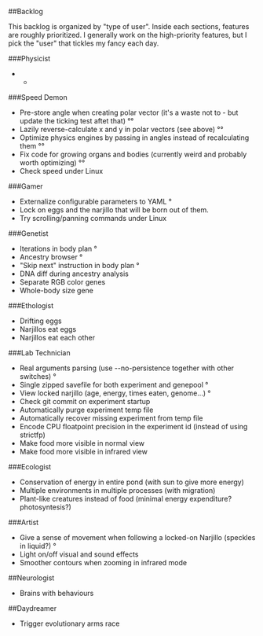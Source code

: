 ##Backlog

This backlog is organized by "type of user". Inside each sections, features are roughly prioritized.
I generally work on the high-priority features, but I pick the "user" that tickles my fancy each day.

###Physicist

* -

###Speed Demon

* Pre-store angle when creating polar vector (it's a waste not to - but update the ticking test aftet that) °°
* Lazily reverse-calculate x and y in polar vectors (see above) °°
* Optimize physics engines by passing in angles instead of recalculating them °°
* Fix code for growing organs and bodies (currently weird and probably worth optimizing) °°
* Check speed under Linux

###Gamer

* Externalize configurable parameters to YAML °
* Lock on eggs and the narjillo that will be born out of them.
* Try scrolling/panning commands under Linux

###Genetist

* Iterations in body plan °
* Ancestry browser °
* "Skip next" instruction in body plan °
* DNA diff during ancestry analysis
* Separate RGB color genes
* Whole-body size gene

###Ethologist

* Drifting eggs
* Narjillos eat eggs
* Narjillos eat each other

###Lab Technician

* Real arguments parsing (use --no-persistence together with other switches) °
* Single zipped savefile for both experiment and genepool °
* View locked narjillo (age, energy, times eaten, genome...) °
* Check git commit on experiment startup
* Automatically purge experiment temp file
* Automatically recover missing experiment from temp file
* Encode CPU floatpoint precision in the experiment id (instead of using strictfp)
* Make food more visible in normal view
* Make food more visible in infrared view

###Ecologist

* Conservation of energy in entire pond (with sun to give more energy)
* Multiple environments in multiple processes (with migration)
* Plant-like creatures instead of food (minimal energy expenditure? photosyntesis?)

###Artist

* Give a sense of movement when following a locked-on Narjillo (speckles in liquid?) °
* Light on/off visual and sound effects
* Smoother contours when zooming in infrared mode

##Neurologist

* Brains with behaviours

##Daydreamer

* Trigger evolutionary arms race
